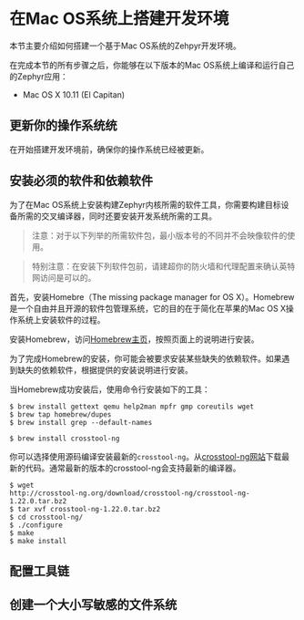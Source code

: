 # 在Mac OS系统上搭建开发环境

本节主要介绍如何搭建一个基于Mac OS系统的Zehpyr开发环境。

在完成本节的所有步骤之后，你能够在以下版本的Mac OS系统上编译和运行自己的Zephyr应用：

* Mac OS X 10.11 (El Capitan)


## 更新你的操作系统统

在开始搭建开发环境前，确保你的操作系统已经被更新。

## 安装必须的软件和依赖软件

为了在Mac OS系统上安装构建Zephyr内核所需的软件工具，你需要构建目标设备所需的交叉编译器，同时还要安装开发系统所需的工具。

> 注意：对于以下列举的所需软件包，最小版本号的不同并不会映像软件的使用。

> 特别注意：在安装下列软件包前，请建超你的防火墙和代理配置来确认英特网访问是可以的。

首先，安装Homebre（The missing package manager for OS X）。Homebrew是一个自由并且开源的软件包管理系统，它的目的在于简化在苹果的Mac OS X操作系统上安装软件的过程。

安装Homebrew，访问[Homebrew主页](http://brew.sh/)，按照页面上的说明进行安装。

为了完成Homebrew的安装，你可能会被要求安装某些缺失的依赖软件。如果遇到缺失的依赖软件，根据提供的安装说明进行安装。

当Homebrew成功安装后，使用命令行安装如下的工具：

```
$ brew install gettext qemu help2man mpfr gmp coreutils wget
$ brew tap homebrew/dupes
$ brew install grep --default-names
```

```
$ brew install crosstool-ng
```

你可以选择使用源码编译安装最新的`crosstool-ng`。从[crosstool-ng网站](http://crosstool-ng.org/)下载最新的代码。通常最新的版本的crosstool-ng会支持最新的编译器。

```
$ wget
http://crosstool-ng.org/download/crosstool-ng/crosstool-ng-1.22.0.tar.bz2
$ tar xvf crosstool-ng-1.22.0.tar.bz2
$ cd crosstool-ng/
$ ./configure
$ make
$ make install
```

## 配置工具链

## 创建一个大小写敏感的文件系统



